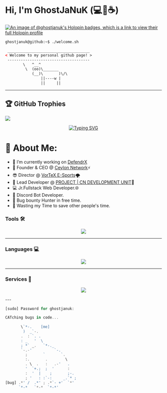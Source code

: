 # Hi, I'm GhostJaNuK (💻💖☕)

[![An image of @ghostjanuk's Holopin badges, which is a link to view their full Holopin profile](https://holopin.me/ghostjanuk)](https://holopin.io/@ghostjanuk)

```console
ghostjanuk@github:~$ ./welcome.sh
```
```html
 _____________________________________
< Welcome to my personal github page! >
 ------------------------------------- 
        \   ^__^
         \  (oo)\_______
            (__)\       )\/\
                ||----w |
                ||     ||
```
---
## 🏆 GitHub Trophies

![](https://github-profile-trophy.vercel.app/?username=GhostJaNuK&theme=radical&no-frame=false&no-bg=true&margin-w=4)


<div align="center">
<a href="https://git.io/typing-svg"><img src="https://readme-typing-svg.demolab.com?font=Fira+Code&weight=600&size=25&duration=4000&pause=1000&color=3848C3&center=true&vCenter=true&random=false&width=435&lines=Nice+To+Meet+You...;Discord+Server%2F+Bot+Developer;Web+Developer;Tech+Nerd;Cybersecurity+Researcher" alt="Typing SVG" /></a>
</div>

# 💫 About Me:

- 🔭 I’m currently working on [DefendrX](https://discord.com/api/oauth2/authorize?client_id=1009166975852875836&permissions=8&scope=bot)
- 💼 Founder & CEO @ [Ceylon Network](https://dsc.gg/ceylonnetwork)⚡
- 😎 Director @ [VorTeX E-Sports](https://discord.gg/HukEDCTZsg)🌪
- 🌱 Lead Developer @ [PROJECT | CN DEVELOPMENT UNIT](https://discord.gg/T866cmAKBJ)🚀
- 💻 Jr.Fullstack Web Developer.🌐
- 🤖 Discord Bot Developer.
- 🔏 Bug bounty Hunter in free time.
- 🎯 Wasting my Time to save other people's time.


<h3 align="left"> Tools 🛠️</h3>

<p align="center">
  <a href="https://skillicons.dev">
    <img src="https://skillicons.dev/icons?i=ae,androidstudio,appwrite,arduino,au,blender,git,bootstrap,codepen,bots,figma,flutter,idea,ai,md,nginx,ps,powershell,pr,unity,unreal,vscode,xd" />
  </a>
</p>

---

<h3 align="left">Languages 💻</h3>

<p align="center">
  <a href="https://skillicons.dev">
    <img src="https://skillicons.dev/icons?i=js,ts,html,css,nodejs,python,mongodb,mysql,lua,powershell" />
  </a>
</p>

---

<h3 align="left">Services 🚀</h3>

<p align="center">
  <a href="https://skillicons.dev">
    <img src="https://skillicons.dev/icons?i=aws,azure,cloudflare,devto,firebase,gcp,discord,github,heroku,netlify,vercel,replit,instagram,twitter,linkedin,postman,stackoverflow,webflow,wordpress" />
  </a>
</p>
---

```javascript
[sudo] Password for ghostjanuk:

CATching bugs in code...
                              
       \`*-.    [me]              
        )  _`-.                 
       .  : `. .                
       : _   '  \               
       ; *` _.   `*-._          
       `-.-'          `-.       
         ;       `       `.     
         :.       .        \    
         . \  .   :   .-'   .   
         '  `+.;  ;  '      :   
         :  '  |    ;       ;-. 
         ; '   : :`-:     _.`* ;
[bug] .*' /  .*' ; .*`- +'  `*' 
      `*-*   `*-*  `*-*'
```
